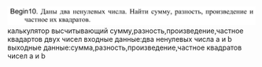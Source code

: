 ![alt text](image.png)
калькулятор высчитывающий сумму,разность,произведение,частное квадартов двух чисел
входные данные:два ненулевых числа a и b
выходные данные:сумма,разность,произведение,частное квадратов чисел а и b